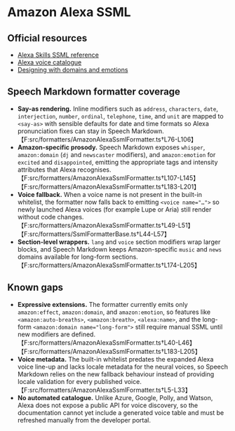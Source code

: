 # Amazon Alexa SSML

## Official resources

- [Alexa Skills SSML reference](https://developer.amazon.com/en-US/docs/alexa/custom-skills/speech-synthesis-markup-language-ssml-reference.html)
- [Alexa voice catalogue](https://developer.amazon.com/en-US/docs/alexa/custom-skills/choose-the-voice-for-your-skill.html)
- [Designing with domains and emotions](https://developer.amazon.com/en-US/docs/alexa/custom-skills/speechcons-reference-interjections-for-alexa.html#expressive-ssml)

## Speech Markdown formatter coverage

- **Say-as rendering.** Inline modifiers such as `address`, `characters`, `date`, `interjection`, `number`, `ordinal`, `telephone`, `time`, and `unit` are mapped to `<say-as>` with sensible defaults for date and time formats so Alexa pronunciation fixes can stay in Speech Markdown.【F:src/formatters/AmazonAlexaSsmlFormatter.ts†L76-L106】
- **Amazon-specific prosody.** Speech Markdown exposes `whisper`, `amazon:domain` (`dj` and `newscaster` modifiers), and `amazon:emotion` for `excited` and `disappointed`, emitting the appropriate tags and intensity attributes that Alexa recognises.【F:src/formatters/AmazonAlexaSsmlFormatter.ts†L107-L145】【F:src/formatters/AmazonAlexaSsmlFormatter.ts†L183-L201】
- **Voice fallback.** When a voice name is not present in the built-in whitelist, the formatter now falls back to emitting `<voice name="…">` so newly launched Alexa voices (for example Lupe or Aria) still render without code changes.【F:src/formatters/AmazonAlexaSsmlFormatter.ts†L49-L51】【F:src/formatters/SsmlFormatterBase.ts†L44-L57】
- **Section-level wrappers.** `lang` and `voice` section modifiers wrap larger blocks, and Speech Markdown keeps Amazon-specific `music` and `news` domains available for long-form sections.【F:src/formatters/AmazonAlexaSsmlFormatter.ts†L174-L205】

## Known gaps

- **Expressive extensions.** The formatter currently emits only `amazon:effect`, `amazon:domain`, and `amazon:emotion`, so features like `<amazon:auto-breaths>`, `<amazon:breath>`, `<alexa:name>`, and the long-form `<amazon:domain name="long-form">` still require manual SSML until new modifiers are defined.【F:src/formatters/AmazonAlexaSsmlFormatter.ts†L40-L46】【F:src/formatters/AmazonAlexaSsmlFormatter.ts†L183-L205】
- **Voice metadata.** The built-in whitelist predates the expanded Alexa voice line-up and lacks locale metadata for the neural voices, so Speech Markdown relies on the new fallback behaviour instead of providing locale validation for every published voice.【F:src/formatters/AmazonAlexaSsmlFormatter.ts†L5-L33】
- **No automated catalogue.** Unlike Azure, Google, Polly, and Watson, Alexa does not expose a public API for voice discovery, so the documentation cannot yet include a generated voice table and must be refreshed manually from the developer portal.
